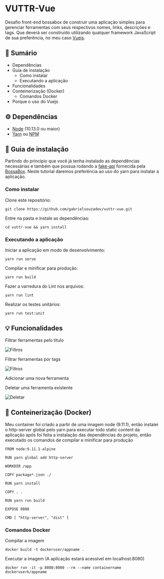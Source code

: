 # VUTTR-Vue

Desafio front-end bossabox de construir uma aplicação simples para gerenciar ferramentas com seus respectivos nomes, links, descrições e tags. Que deverá ser construído utilizando qualquer framework JavaScript de sua preferência, no meu caso [Vuejs](https://github.com/vuejs).

## :book: Sumário

* Dependências
* Guia de instalação
  * Como instalar
  * Executando a aplicação
* Funcionalidades
* Conteinerização (Docker)
  * Comandos Docker
* Porque o uso do Vuejs

## :gear: Dependências

* [Node](https://nodejs.org/en/) (10.13.0 ou maior)
* [Yarn](https://yarnpkg.com/pt-BR/) ou [NPM](https://www.npmjs.com/)

## :rocket: Guia de instalação

Partindo do principio que você já tenha instalado as dependências necessárias e também que possua rodando a [fake-api](https://gitlab.com/bossabox/challenge-fake-api/tree/master) fornecida pela [BossaBox](https://bossabox.com/). Neste tutorial daremos preferência ao uso do yarn para instalar a aplicação.

### Como instalar

Clone este repositório:
```
git clone https://github.com/gabrielsouzadev/vuttr-vue.git
```

Entre na pasta e instale as dependências:
```
cd vuttr-vue && yarn install
```

### Executando a aplicação

Iniciar a aplicação em modo de desenvolvimento:
```
yarn run serve
```

Compilar e minificar para produção:
```
yarn run build
```

Fazer a varredura do Lint nos arquivos:
```
yarn run lint
```

Realizar os testes unitários:
```
yarn run test:unit
```

## :bulb: Funcionalidades

Filtrar ferramentas pelo título

![Filtros](https://i.imgur.com/tN14ZEp.gif)

Filtrar ferramentas por tags

![Filtros](https://i.imgur.com/2FYIPD5.gif)

Adicionar uma nova ferramenta

Deletar uma ferramenta existente

![Deletar](https://i.imgur.com/ryogLT7.gif)

## :dolphin: Conteinerização (Docker)

Meu container foi criado a partir de uma imagem node (9.11.1), então instalei o http-server global pelo yarn para executar todo static content da aplicação após foi feita a instalação das dependências do projeto, então executado os comandos de compilar e minificar para produção

```
FROM node:9.11.1-alpine

RUN yarn global add http-server

WORKDIR /app

COPY package*.json ./

RUN yarn install

COPY . .

RUN yarn run build

EXPOSE 8080

CMD [ "http-server", "dist" ]
```

### Comandos Docker

Compilar a imagem

```
docker build -t dockeruser/appname .
```

Executar a imagem (A aplicação estará acessível em localhost:8080)

```
docker run -it -p 8080:8080 --rm --name containername dockeruserk/appname
```
